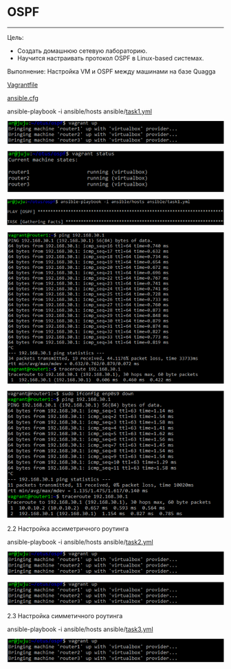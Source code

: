 # OSPF
___
Цель:
* Создать домашнюю сетевую лабораторию.
* Научится настраивать протокол OSPF в Linux-based системах.

Выполнение:
Настройка VM и OSPF между машинами на базе Quagga

<a href="https://github.com/Arkady-Moiseev/ospf/blob/main/Vagrantfile">Vagrantfile</a>

<a href="https://github.com/Arkady-Moiseev/ospf/blob/main/ansible.cfg">ansible.cfg</a>

ansible-playbook -i ansible/hosts ansible/<a href="https://github.com/Arkady-Moiseev/ospf/blob/main/ansible/task1.yml">task1.yml</a>

![img_1](https://github.com/Arkady-Moiseev/ospf/blob/main/images/1.png)

![img_2](https://github.com/Arkady-Moiseev/ospf/blob/main/images/2.png)

![img_3](https://github.com/Arkady-Moiseev/ospf/blob/main/images/3.png)

![img_4](https://github.com/Arkady-Moiseev/ospf/blob/main/images/4.png)

![img_5](https://github.com/Arkady-Moiseev/ospf/blob/main/images/5.png)

2.2 Настройка ассиметричного роутинга

ansible-playbook -i ansible/hosts ansible/<a href="https://github.com/Arkady-Moiseev/ospf/blob/main/ansible/task3.yml">task2.yml</a>

![img_1](https://github.com/Arkady-Moiseev/ospf/blob/main/images/1.png)

![img_1](https://github.com/Arkady-Moiseev/ospf/blob/main/images/1.png)

2.3 Настройка симметичного роутинга

ansible-playbook -i ansible/hosts ansible/<a href="https://github.com/Arkady-Moiseev/ospf/blob/main/ansible/task3.yml">task3.yml</a>

![img_1](https://github.com/Arkady-Moiseev/ospf/blob/main/images/1.png)
